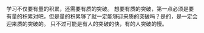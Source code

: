 学习不仅要有量的积累，还需要有质的突破。
想要有质的突破，第一点必须是要有量的积累对吧，但是量的积累够了就一定能够迎来质的突破吗？是的，是一定会迎来质的突破的。
只不过可能是有人的突破的快，有的人突破的慢。